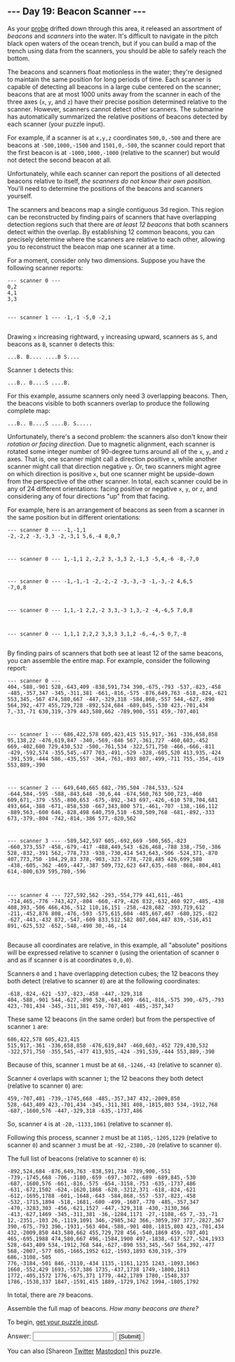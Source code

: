<main>
  <article class="day-desc">
    <h2>--- Day 19: Beacon Scanner ---</h2>
    <p>As your <a href="17">probe</a> drifted down through this area, it released an assortment of <em>beacons</em> and
      <em>scanners</em> into the water. It's difficult to navigate in the pitch black open waters of the ocean trench,
      but if you can build a map of the trench using data from the scanners, you should be able to safely reach the
      bottom.</p>
    <p>The beacons and scanners float motionless in the water; they're designed to maintain the same position for long
      periods of time. Each scanner is capable of detecting all beacons in a large cube centered on the scanner; beacons
      that are at most 1000 units away from the scanner in each of the three axes (<code>x</code>, <code>y</code>, and
      <code>z</code>) have their precise position determined relative to the scanner. However, scanners cannot detect
      other scanners. The submarine has automatically summarized the relative positions of beacons detected by each
      scanner (your puzzle input).</p>
    <p>For example, if a scanner is at <code>x,y,z</code> coordinates <code>500,0,-500</code> and there are beacons at
      <code>-500,1000,-1500</code> and <code>1501,0,-500</code>, the scanner could report that the first beacon is at
      <code>-1000,1000,-1000</code> (relative to the scanner) but would not detect the second beacon at all.</p>
    <p>Unfortunately, while each scanner can report the positions of all detected beacons relative to itself, <em>the
        scanners do not know their own position</em>. You'll need to determine the positions of the beacons and scanners
      yourself.</p>
    <p>The scanners and beacons map a single contiguous 3d region. This region can be reconstructed by finding pairs of
      scanners that have overlapping detection regions such that there are <em>at least 12 beacons</em> that both
      scanners detect within the overlap. By establishing 12 common beacons, you can precisely determine where the
      scanners are relative to each other, allowing you to reconstruct the beacon map one scanner at a time.</p>
    <p>For a moment, consider only two dimensions. Suppose you have the following scanner reports:</p>
    <pre><code>--- scanner 0 ---
0,2
4,1
3,3

--- scanner 1 ---
-1,-1
-5,0
-2,1
</code></pre>
    <p>Drawing <code>x</code> increasing rightward, <code>y</code> increasing upward, scanners as <code>S</code>, and
      beacons as <code>B</code>, scanner <code>0</code> detects this:</p>
    <pre><code>...B.
B....
....B
S....
</code></pre>
    <p>Scanner <code>1</code> detects this:</p>
    <pre><code>...B..
B....S
....B.
</code></pre>
    <p>For this example, assume scanners only need 3 overlapping beacons. Then, the beacons visible to both scanners
      overlap to produce the following complete map:</p>
    <pre><code>...B..
B....S
....B.
S.....
</code></pre>
    <p>Unfortunately, there's a second problem: the scanners also don't know their <em>rotation or facing
        direction</em>. Due to magnetic alignment, each scanner is rotated some integer number of 90-degree turns around
      all of the <code>x</code>, <code>y</code>, and <code>z</code> axes. That is, one scanner might call a direction
      positive <code>x</code>, while another scanner might call that direction negative <code>y</code>. Or, two scanners
      might agree on which direction is positive <code>x</code>, but one scanner might be upside-down from the
      perspective of the other scanner. In total, each scanner could be in any of 24 different orientations: facing
      positive or negative <code>x</code>, <code>y</code>, or <code>z</code>, and considering any of four directions
      "up" from that facing.</p>
    <p>For example, here is an arrangement of beacons as seen from a scanner in the same position but in different
      orientations:</p>
    <pre><code>--- scanner 0 ---
-1,-1,1
-2,-2,2
-3,-3,3
-2,-3,1
5,6,-4
8,0,7

--- scanner 0 ---
1,-1,1
2,-2,2
3,-3,3
2,-1,3
-5,4,-6
-8,-7,0

--- scanner 0 ---
-1,-1,-1
-2,-2,-2
-3,-3,-3
-1,-3,-2
4,6,5
-7,0,8

--- scanner 0 ---
1,1,-1
2,2,-2
3,3,-3
1,3,-2
-4,-6,5
7,0,8

--- scanner 0 ---
1,1,1
2,2,2
3,3,3
3,1,2
-6,-4,-5
0,7,-8
</code></pre>
    <p>By finding pairs of scanners that both see at least 12 of the same beacons, you can assemble the entire map. For
      example, consider the following report:</p>
    <pre><code>--- scanner 0 ---
404,-588,-901
528,-643,409
-838,591,734
390,-675,-793
-537,-823,-458
-485,-357,347
-345,-311,381
-661,-816,-575
-876,649,763
-618,-824,-621
553,345,-567
474,580,667
-447,-329,318
-584,868,-557
544,-627,-890
564,392,-477
455,729,728
-892,524,684
-689,845,-530
423,-701,434
7,-33,-71
630,319,-379
443,580,662
-789,900,-551
459,-707,401

--- scanner 1 ---
686,422,578
605,423,415
515,917,-361
-336,658,858
95,138,22
-476,619,847
-340,-569,-846
567,-361,727
-460,603,-452
669,-402,600
729,430,532
-500,-761,534
-322,571,750
-466,-666,-811
-429,-592,574
-355,545,-477
703,-491,-529
-328,-685,520
413,935,-424
-391,539,-444
586,-435,557
-364,-763,-893
807,-499,-711
755,-354,-619
553,889,-390

--- scanner 2 ---
649,640,665
682,-795,504
-784,533,-524
-644,584,-595
-588,-843,648
-30,6,44
-674,560,763
500,723,-460
609,671,-379
-555,-800,653
-675,-892,-343
697,-426,-610
578,704,681
493,664,-388
-671,-858,530
-667,343,800
571,-461,-707
-138,-166,112
-889,563,-600
646,-828,498
640,759,510
-630,509,768
-681,-892,-333
673,-379,-804
-742,-814,-386
577,-820,562

--- scanner 3 ---
-589,542,597
605,-692,669
-500,565,-823
-660,373,557
-458,-679,-417
-488,449,543
-626,468,-788
338,-750,-386
528,-832,-391
562,-778,733
-938,-730,414
543,643,-506
-524,371,-870
407,773,750
-104,29,83
378,-903,-323
-778,-728,485
426,699,580
-438,-605,-362
-469,-447,-387
509,732,623
647,635,-688
-868,-804,481
614,-800,639
595,780,-596

--- scanner 4 ---
727,592,562
-293,-554,779
441,611,-461
-714,465,-776
-743,427,-804
-660,-479,-426
832,-632,460
927,-485,-438
408,393,-506
466,436,-512
110,16,151
-258,-428,682
-393,719,612
-211,-452,876
808,-476,-593
-575,615,604
-485,667,467
-680,325,-822
-627,-443,-432
872,-547,-609
833,512,582
807,604,487
839,-516,451
891,-625,532
-652,-548,-490
30,-46,-14
</code></pre>
    <p>Because all coordinates are relative, in this example, all "absolute" positions will be expressed relative to
      scanner <code>0</code> (using the orientation of scanner <code>0</code> and as if scanner <code>0</code> is at
      coordinates <code>0,0,0</code>).</p>
    <p>Scanners <code>0</code> and <code>1</code> have overlapping detection cubes; the 12 beacons they both detect
      (relative to scanner <code>0</code>) are at the following coordinates:</p>
    <pre><code>-618,-824,-621
-537,-823,-458
-447,-329,318
404,-588,-901
544,-627,-890
528,-643,409
-661,-816,-575
390,-675,-793
423,-701,434
-345,-311,381
459,-707,401
-485,-357,347
</code></pre>
    <p>These same 12 beacons (in the same order) but from the perspective of scanner <code>1</code> are:</p>
    <pre><code>686,422,578
605,423,415
515,917,-361
-336,658,858
-476,619,847
-460,603,-452
729,430,532
-322,571,750
-355,545,-477
413,935,-424
-391,539,-444
553,889,-390
</code></pre>
    <p>Because of this, scanner <code>1</code> must be at <code>68,-1246,-43</code> (relative to scanner
      <code>0</code>).</p>
    <p>Scanner <code>4</code> overlaps with scanner <code>1</code>; the 12 beacons they both detect (relative to scanner
      <code>0</code>) are:</p>
    <pre><code>459,-707,401
-739,-1745,668
-485,-357,347
432,-2009,850
528,-643,409
423,-701,434
-345,-311,381
408,-1815,803
534,-1912,768
-687,-1600,576
-447,-329,318
-635,-1737,486
</code></pre>
    <p>So, scanner <code>4</code> is at <code>-20,-1133,1061</code> (relative to scanner <code>0</code>).</p>
    <p>Following this process, scanner <code>2</code> must be at <code>1105,-1205,1229</code> (relative to scanner
      <code>0</code>) and scanner <code>3</code> must be at <code>-92,-2380,-20</code> (relative to scanner
      <code>0</code>).</p>
    <p>The full list of beacons (relative to scanner <code>0</code>) is:</p>
    <pre><code>-892,524,684
-876,649,763
-838,591,734
-789,900,-551
-739,-1745,668
-706,-3180,-659
-697,-3072,-689
-689,845,-530
-687,-1600,576
-661,-816,-575
-654,-3158,-753
-635,-1737,486
-631,-672,1502
-624,-1620,1868
-620,-3212,371
-618,-824,-621
-612,-1695,1788
-601,-1648,-643
-584,868,-557
-537,-823,-458
-532,-1715,1894
-518,-1681,-600
-499,-1607,-770
-485,-357,347
-470,-3283,303
-456,-621,1527
-447,-329,318
-430,-3130,366
-413,-627,1469
-345,-311,381
-36,-1284,1171
-27,-1108,-65
7,-33,-71
12,-2351,-103
26,-1119,1091
346,-2985,342
366,-3059,397
377,-2827,367
390,-675,-793
396,-1931,-563
404,-588,-901
408,-1815,803
423,-701,434
432,-2009,850
443,580,662
455,729,728
456,-540,1869
459,-707,401
465,-695,1988
474,580,667
496,-1584,1900
497,-1838,-617
527,-524,1933
528,-643,409
534,-1912,768
544,-627,-890
553,345,-567
564,392,-477
568,-2007,-577
605,-1665,1952
612,-1593,1893
630,319,-379
686,-3108,-505
776,-3184,-501
846,-3110,-434
1135,-1161,1235
1243,-1093,1063
1660,-552,429
1693,-557,386
1735,-437,1738
1749,-1800,1813
1772,-405,1572
1776,-675,371
1779,-442,1789
1780,-1548,337
1786,-1538,337
1847,-1591,415
1889,-1729,1762
1994,-1805,1792
</code></pre>
    <p>In total, there are <code><em>79</em></code> beacons.</p>
    <p>Assemble the full map of beacons. <em>How many beacons are there?</em></p>
  </article>
  <p>To begin, <a href="19/input" target="_blank">get your puzzle input</a>.</p>
  <form method="post" action="19/answer"><input type="hidden" name="level" value="1" />
    <p>Answer: <input type="text" name="answer" autocomplete="off" /> <input type="submit" value="[Submit]" /></p>
  </form>
  <p>You can also <span class="share">[Share<span class="share-content">on
        <a href="https://twitter.com/intent/tweet?text=%22Beacon+Scanner%22+%2D+Day+19+%2D+Advent+of+Code+2021&amp;url=https%3A%2F%2Fadventofcode%2Ecom%2F2021%2Fday%2F19&amp;related=ericwastl&amp;hashtags=AdventOfCode"
          target="_blank">Twitter</a>
        <a href="javascript:void(0);"
          onclick="var mastodon_instance=prompt('Mastodon Instance / Server Name?'); if(typeof mastodon_instance==='string' && mastodon_instance.length){this.href='https://'+mastodon_instance+'/share?text=%22Beacon+Scanner%22+%2D+Day+19+%2D+Advent+of+Code+2021+%23AdventOfCode+https%3A%2F%2Fadventofcode%2Ecom%2F2021%2Fday%2F19'}else{return false;}"
          target="_blank">Mastodon</a></span>]</span> this puzzle.</p>
</main>